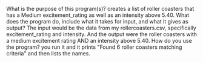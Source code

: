 What is the purpose of this program(s)? creates a list of roller coasters that has a Medium excitement_rating as well as an intensity above 5.40.
What does the program do, include what it takes for input, and what it gives as output? The input would be the data from my rollercoasters.csv, specifically excitement_rating and intensity. 
And the output were the roller coasters with a medium excitement rating AND an intensity above 5.40.
How do you use the program? you run it and it prints "Found 6 roller coasters matching criteria" and then lists the names.

